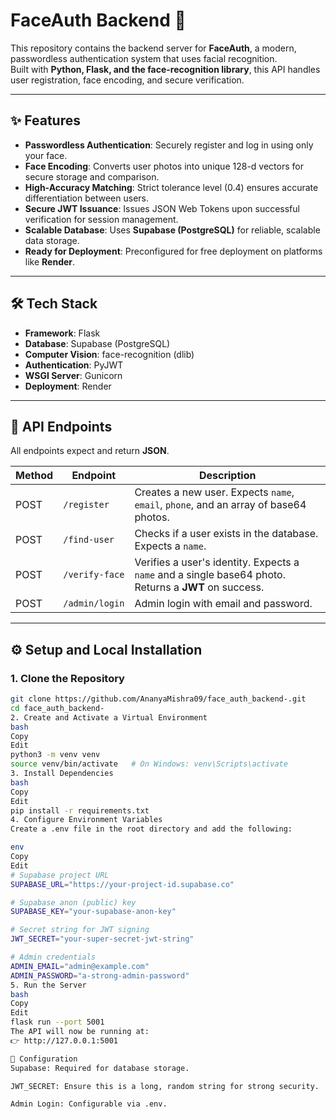 # FaceAuth Backend 🚀

This repository contains the backend server for **FaceAuth**, a modern, passwordless authentication system that uses facial recognition.  
Built with **Python, Flask, and the face-recognition library**, this API handles user registration, face encoding, and secure verification.

---

## ✨ Features
- **Passwordless Authentication**: Securely register and log in using only your face.  
- **Face Encoding**: Converts user photos into unique 128-d vectors for secure storage and comparison.  
- **High-Accuracy Matching**: Strict tolerance level (0.4) ensures accurate differentiation between users.  
- **Secure JWT Issuance**: Issues JSON Web Tokens upon successful verification for session management.  
- **Scalable Database**: Uses **Supabase (PostgreSQL)** for reliable, scalable data storage.  
- **Ready for Deployment**: Preconfigured for free deployment on platforms like **Render**.  

---

## 🛠️ Tech Stack
- **Framework**: Flask  
- **Database**: Supabase (PostgreSQL)  
- **Computer Vision**: face-recognition (dlib)  
- **Authentication**: PyJWT  
- **WSGI Server**: Gunicorn  
- **Deployment**: Render  

---

## 📡 API Endpoints
All endpoints expect and return **JSON**.

| Method | Endpoint       | Description                                                                 |
|--------|---------------|-----------------------------------------------------------------------------|
| POST   | `/register`    | Creates a new user. Expects `name`, `email`, `phone`, and an array of base64 photos. |
| POST   | `/find-user`   | Checks if a user exists in the database. Expects a `name`.                  |
| POST   | `/verify-face` | Verifies a user's identity. Expects a `name` and a single base64 photo. Returns a **JWT** on success. |
| POST   | `/admin/login` | Admin login with email and password.                                        |

---

## ⚙️ Setup and Local Installation

### 1. Clone the Repository
```bash
git clone https://github.com/AnanyaMishra09/face_auth_backend-.git
cd face_auth_backend-
2. Create and Activate a Virtual Environment
bash
Copy
Edit
python3 -m venv venv
source venv/bin/activate   # On Windows: venv\Scripts\activate
3. Install Dependencies
bash
Copy
Edit
pip install -r requirements.txt
4. Configure Environment Variables
Create a .env file in the root directory and add the following:

env
Copy
Edit
# Supabase project URL
SUPABASE_URL="https://your-project-id.supabase.co"

# Supabase anon (public) key
SUPABASE_KEY="your-supabase-anon-key"

# Secret string for JWT signing
JWT_SECRET="your-super-secret-jwt-string"

# Admin credentials
ADMIN_EMAIL="admin@example.com"
ADMIN_PASSWORD="a-strong-admin-password"
5. Run the Server
bash
Copy
Edit
flask run --port 5001
The API will now be running at:
👉 http://127.0.0.1:5001

🔑 Configuration
Supabase: Required for database storage.

JWT_SECRET: Ensure this is a long, random string for strong security.

Admin Login: Configurable via .env.
